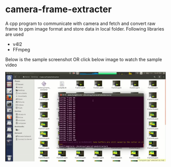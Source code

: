 # camera-frame-extracter

A cpp program to communicate with camera and fetch and convert raw frame to ppm image format and store data in local folder.
Following libraries are used
* v4l2
* FFmpeg

Below is the sample screenshot OR click below image to watch the sample video

[![Watch the video](https://github.com/abdullahfarwees/camera-frame-extracter/blob/master/screen-shot.png)](https://www.youtube.com/channel/UCIWG2UReFm5ecqOpB37vgmg)
